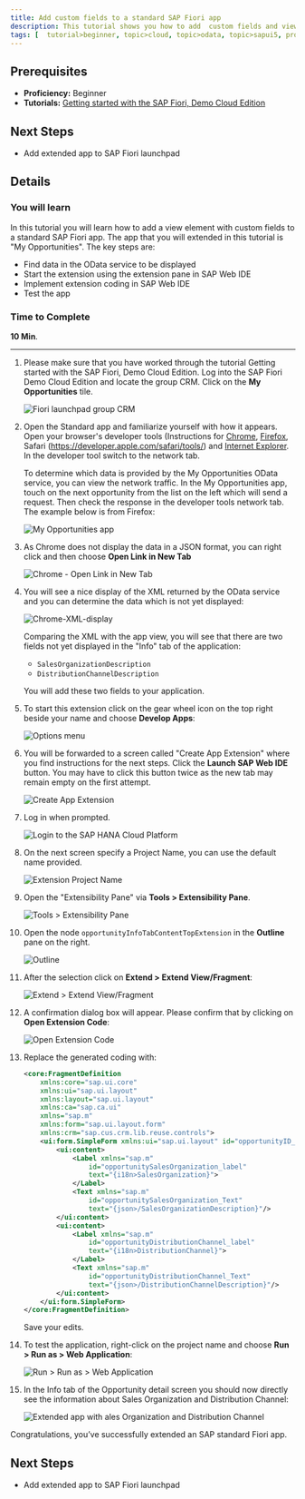 ```yaml
---
title: Add custom fields to a standard SAP Fiori app
description: This tutorial shows you how to add  custom fields and view elements to a standard SAP Fiori app.
tags: [  tutorial>beginner, topic>cloud, topic>odata, topic>sapui5, products>sap-web-ide ]
---
```

## Prerequisites  
 - **Proficiency:** Beginner
 - **Tutorials:** [Getting started with the SAP Fiori, Demo Cloud Edition](http://go.sap.com/developer/tutorials/hcp-fiori-cloud-edition-start.html)

## Next Steps
 - Add extended app to SAP Fiori launchpad

## Details
### You will learn  
In this tutorial you will learn how to add a view element with custom fields to a standard SAP Fiori app. The app that you will extended in this tutorial is "My Opportunities". The key steps are:

- Find data in the OData service to be displayed
- Start the extension using the extension pane in SAP Web IDE 
- Implement extension coding in SAP Web IDE
- Test the app

### Time to Complete
**10 Min**.

---

1. Please make sure that you have worked through the tutorial Getting started with the SAP Fiori, Demo Cloud Edition. Log into the SAP Fiori Demo Cloud Edition and locate the group CRM. Click on the **My Opportunities** tile.

    ![Fiori launchpad group CRM](6.png)

2. Open the Standard app and familiarize yourself with how it appears. Open your browser's developer tools (Instructions for [Chrome](https://developer.chrome.com/devtools), [Firefox](https://developer.mozilla.org/en-US/docs/Tools/Network_Monitor#Opening_the_Network_Monitor), Safari (https://developer.apple.com/safari/tools/) and [Internet Explorer](https://msdn.microsoft.com/en-us/library/gg589507.aspx). In the developer tool switch to the network tab. 

    To determine which data is provided by the My Opportunities OData service, you can view the network traffic. In the My Opportunities app, touch on the next opportunity from the list on the left which will send a request. Then check the response in the developer tools network tab. The example below is from Firefox:

    ![My Opportunities app](7.png)

3. As Chrome does not display the data in a JSON format, you can right click and then choose **Open Link in New Tab**

    ![Chrome - Open Link in New Tab](chrome-open-new-tab.png)

4. You will see a nice display of the XML returned by the OData service and you can determine the data which is not yet displayed:

    ![Chrome-XML-display](Chrome-XML-display.png)

    Comparing the XML with the app view, you will see that there are two fields not yet displayed in the "Info" tab of the application:

    - `SalesOrganizationDescription`
    - `DistributionChannelDescription`
    
    You will add these two fields to your application. 
    
5. To start this extension click on the gear wheel icon on the top right beside your name and choose **Develop Apps**:

    ![Options menu](8.png)

6. You will be forwarded to a screen called "Create App Extension" where you find instructions for the next steps. Click the **Launch SAP Web IDE** button. You may have to click this button twice as the new tab may remain empty on the first attempt.

    ![Create App Extension](9.png)

7. Log in when prompted.

    ![Login to the SAP HANA Cloud Platform](10.png)

8. On the next screen specify a Project Name, you can use the default name provided.

    ![Extension Project Name](11.png)

10. Open the "Extensibility Pane" via **Tools > Extensibility Pane**.

    ![Tools > Extensibility Pane](12.png)

11. Open the node `opportunityInfoTabContentTopExtension` in the **Outline** pane on the right.

    ![Outline](13.png)

12. After the selection click on **Extend > Extend View/Fragment**:

    ![Extend > Extend View/Fragment](14.png)

13. A confirmation dialog box will appear. Please confirm that by clicking on **Open Extension Code**:

    ![Open Extension Code](15.png)

14. Replace the generated coding with:

    ```xml
	<core:FragmentDefinition 
		xmlns:core="sap.ui.core" 
		xmlns:ui="sap.ui.layout" 
		xmlns:layout="sap.ui.layout" 
		xmlns:ca="sap.ca.ui" 
		xmlns="sap.m"
        xmlns:form="sap.ui.layout.form" 
        xmlns:crm="sap.cus.crm.lib.reuse.controls">
		<ui:form.SimpleForm xmlns:ui="sap.ui.layout" id="opportunityID_form_clone">
			<ui:content>
				<Label xmlns="sap.m" 
					id="opportunitySalesOrganization_label" 
					text="{i18n>SalesOrganization}">
				</Label>
				<Text xmlns="sap.m" 
					id="opportunitySalesOrganization_Text" 
					text="{json>/SalesOrganizationDescription}"/>
			</ui:content>
			<ui:content>
				<Label xmlns="sap.m" 
					id="opportunityDistributionChannel_label"
					text="{i18n>DistributionChannel}">
				</Label>
				<Text xmlns="sap.m" 
					id="opportunityDistributionChannel_Text" 
					text="{json>/DistributionChannelDescription}"/>
			</ui:content>
		</ui:form.SimpleForm>
	</core:FragmentDefinition>
	```

    Save your edits. 
    
15. To test the application, right-click on the project name and choose **Run > Run as > Web Application**:

    ![Run > Run as > Web Application](16.png)

16. In the Info tab of the Opportunity detail screen you should now directly see the information about Sales Organization and Distribution Channel:

    ![Extended app with ales Organization and Distribution Channel](17.png)

Congratulations, you’ve successfully extended an SAP standard Fiori app.

## Next Steps
 - Add extended app to SAP Fiori launchpad
